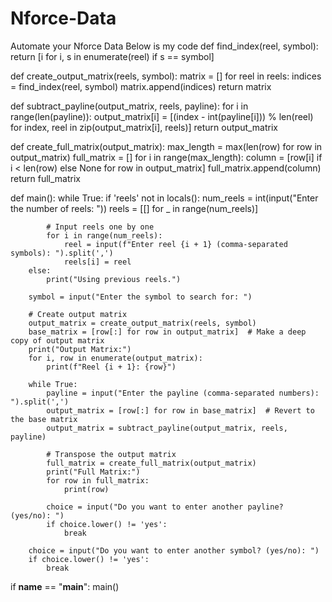 # Nforce-Data
Automate your Nforce Data
Below is my code 
def find_index(reel, symbol):
    return [i for i, s in enumerate(reel) if s == symbol]

def create_output_matrix(reels, symbol):
    matrix = []
    for reel in reels:
        indices = find_index(reel, symbol)
        matrix.append(indices)
    return matrix

def subtract_payline(output_matrix, reels, payline):
    for i in range(len(payline)):
        output_matrix[i] = [(index - int(payline[i])) % len(reel) for index, reel in zip(output_matrix[i], reels)]
    return output_matrix

def create_full_matrix(output_matrix):
    max_length = max(len(row) for row in output_matrix)
    full_matrix = []
    for i in range(max_length):
        column = [row[i] if i < len(row) else None for row in output_matrix]
        full_matrix.append(column)
    return full_matrix

def main():
    while True:
        if 'reels' not in locals():
            num_reels = int(input("Enter the number of reels: "))
            reels = [[] for _ in range(num_reels)]

            # Input reels one by one
            for i in range(num_reels):
                reel = input(f"Enter reel {i + 1} (comma-separated symbols): ").split(',')
                reels[i] = reel
        else:
            print("Using previous reels.")
        
        symbol = input("Enter the symbol to search for: ")

        # Create output matrix
        output_matrix = create_output_matrix(reels, symbol)
        base_matrix = [row[:] for row in output_matrix]  # Make a deep copy of output matrix
        print("Output Matrix:")
        for i, row in enumerate(output_matrix):
            print(f"Reel {i + 1}: {row}")

        while True:
            payline = input("Enter the payline (comma-separated numbers): ").split(',')
            output_matrix = [row[:] for row in base_matrix]  # Revert to the base matrix
            output_matrix = subtract_payline(output_matrix, reels, payline)

            # Transpose the output matrix
            full_matrix = create_full_matrix(output_matrix)
            print("Full Matrix:")
            for row in full_matrix:
                print(row)

            choice = input("Do you want to enter another payline? (yes/no): ")
            if choice.lower() != 'yes':
                break

        choice = input("Do you want to enter another symbol? (yes/no): ")
        if choice.lower() != 'yes':
            break

if __name__ == "__main__":
    main()
